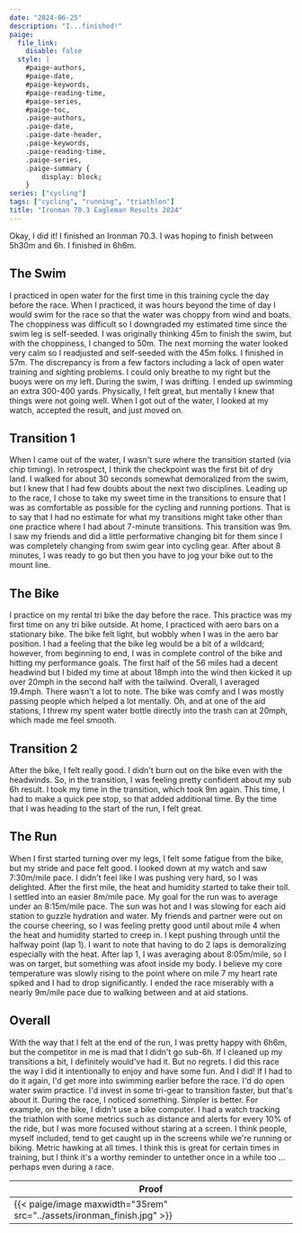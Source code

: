 ```yaml
---
date: "2024-06-25"
description: "I...finished!"
paige:
  file_link:
    disable: false
  style: |
    #paige-authors,
    #paige-date,
    #paige-keywords,
    #paige-reading-time,
    #paige-series,
    #paige-toc,
    .paige-authors,
    .paige-date,
    .paige-date-header,
    .paige-keywords,
    .paige-reading-time,
    .paige-series,
    .paige-summary {
        display: block;
    }
series: ["cycling"]
tags: ["cycling", "running", "triathlon"]
title: "Ironman 70.3 Eagleman Results 2024"
---
```

Okay, I did it! I finished an Ironman 70.3. I was hoping to finish between 5h30m and 6h. I finished in 6h6m. 

## The Swim

I practiced in open water for the first time in this training cycle the day before the race. When I practiced, it was hours beyond the time of day I would swim for the race so that the water was choppy from wind and boats. The choppiness was difficult so I downgraded my estimated time since the swim leg is self-seeded. I was originally thinking 45m to finish the swim, but with the choppiness, I changed to 50m. The next morning the water looked very calm so I readjusted and self-seeded with the 45m folks. I finished in 57m. The discrepancy is from a few factors including a lack of open water training and sighting problems. I could only breathe to my right but the buoys were on my left. During the swim, I was drifting. I ended up swimming an extra 300-400 yards. Physically, I felt great, but mentally I knew that things were not going well. When I got out of the water, I looked at my watch, accepted the result, and just moved on.

## Transition 1

When I came out of the water, I wasn't sure where the transition started (via chip timing). In retrospect, I think the checkpoint was the first bit of dry land. I walked for about 30 seconds somewhat demoralized from the swim, but I knew that I had few doubts about the next two disciplines. Leading up to the race, I chose to take my sweet time in the transitions to ensure that I was as comfortable as possible for the cycling and running portions. That is to say that I had no estimate for what my transitions might take other than one practice where I had about 7-minute transitions. This transition was 9m. I saw my friends and did a little performative changing bit for them since I was completely changing from swim gear into cycling gear. After about 8 minutes, I was ready to go but then you have to jog your bike out to the mount line. 

## The Bike

I practice on my rental tri bike the day before the race. This practice was my first time on any tri bike outside. At home, I practiced with aero bars on a stationary bike. The bike felt light, but wobbly when I was in the aero bar position. I had a feeling that the bike leg would be a bit of a wildcard; however, from beginning to end, I was in complete control of the bike and hitting my performance goals. The first half of the 56 miles had a decent headwind but I bided my time at about 18mph into the wind then kicked it up over 20mph in the second half with the tailwind. Overall, I averaged 19.4mph. There wasn't a lot to note. The bike was comfy and I was mostly passing people which helped a lot mentally. Oh, and at one of the aid stations, I threw my spent water bottle directly into the trash can at 20mph, which made me feel smooth.

## Transition 2

After the bike, I felt really good. I didn't burn out on the bike even with the headwinds. So, in the transition, I was feeling pretty confident about my sub 6h result. I took my time in the transition, which took 9m again. This time, I had to make a quick pee stop, so that added additional time. By the time that I was heading to the start of the run, I felt great. 

## The Run 

When I first started turning over my legs, I felt some fatigue from the bike, but my stride and pace felt good. I looked down at my watch and saw 7:30m/mile pace. I didn't feel like I was pushing very hard, so I was delighted. After the first mile, the heat and humidity started to take their toll. I settled into an easier 8m/mile pace. My goal for the run was to average under an 8:15m/mile pace. The sun was hot and I was slowing for each aid station to guzzle hydration and water. My friends and partner were out on the course cheering, so I was feeling pretty good until about mile 4 when the heat and humidity started to creep in. I kept pushing through until the halfway point (lap 1). I want to note that having to do 2 laps is demoralizing especially with the heat. After lap 1, I was averaging about 8:05m/mile, so I was on target, but something was afoot inside my body. I believe my core temperature was slowly rising to the point where on mile 7 my heart rate spiked and I had to drop significantly. I ended the race miserably with a nearly 9m/mile pace due to walking between and at aid stations. 

## Overall

With the way that I felt at the end of the run, I was pretty happy with 6h6m, but the competitor in me is mad that I didn't go sub-6h. If I cleaned up my transitions a bit, I definitely would've had it. But no regrets. I did this race the way I did it intentionally to enjoy and have some fun. And I did! If I had to do it again, I'd get more into swimming earlier before the race. I'd do open water swim practice. I'd invest in some tri-gear to transition faster, but that's about it. During the race, I noticed something. Simpler is better. For example, on the bike, I didn't use a bike computer. I had a watch tracking the triathlon with some metrics such as distance and alerts for every 10% of the ride, but I was more focused without staring at a screen. I think people, myself included, tend to get caught up in the screens while we're running or biking. Metric hawking at all times. I think this is great for certain times in training, but I think it's a worthy reminder to untether once in a while too ... perhaps even during a race. 

|    Proof   |
| ----------- | 
|{{< paige/image maxwidth="35rem" src="../assets/ironman_finish.jpg" >}}              |
